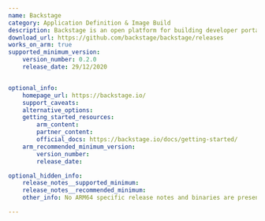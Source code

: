 ```yaml
---
name: Backstage
category: Application Definition & Image Build
description: Backstage is an open platform for building developer portals.
download_url: https://github.com/backstage/backstage/releases
works_on_arm: true
supported_minimum_version:
    version_number: 0.2.0
    release_date: 29/12/2020


optional_info:
    homepage_url: https://backstage.io/
    support_caveats:
    alternative_options:
    getting_started_resources:
        arm_content:
        partner_content:
        official_docs: https://backstage.io/docs/getting-started/
    arm_recommended_minimum_version:
        version_number:
        release_date:

optional_hidden_info:
    release_notes__supported_minimum:
    release_notes__recommended_minimum:
    other_info: No ARM64 specific release notes and binaries are present. Testing is done by building through tar file. To install minimum version, Backstage requires nodejs v18.x and yarn v1.

---
```

